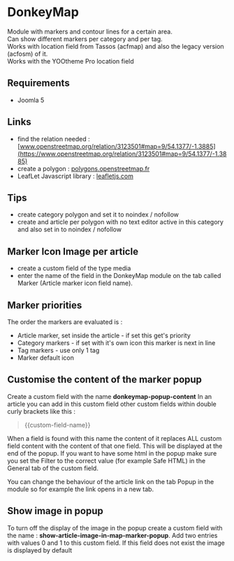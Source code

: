 # DonkeyMap
Module with markers and contour lines for a certain area.<br />
Can show different markers per category and per tag.<br />
Works with location field from Tassos (acfmap) and also the legacy version (acfosm)  of it. <br />
Works with the YOOtheme Pro location field <br />

## Requirements
- Joomla 5

## Links
- find the relation needed : [www.openstreetmap.org/relation/3123501#map=9/54.1377/-1.3885](https://www.openstreetmap.org/relation/3123501#map=9/54.1377/-1.3885)
- create a polygon : [polygons.openstreetmap.fr](http://polygons.openstreetmap.fr/)
- LeafLet Javascript library : [leafletjs.com](https://leafletjs.com/)

## Tips
- create category polygon and set it to noindex / nofollow
- create and article per polygon with no text editor active in this category and also set in to noindex / nofollow

## Marker Icon Image per article
- create a custom field of the type media
- enter the name of the field in the DonkeyMap module on the tab called Marker (Article marker icon field name).

## Marker priorities
The order the markers are evaluated is :
- Article marker, set inside the article - if set this get's priority
- Category markers - if set with it's own icon this marker is next in line
- Tag markers - use only 1 tag
- Marker default icon



## Customise the content of the marker popup
Create a custom field with the name **donkeymap-popup-content**
In an article you can add in this custom field other custom fields within double curly brackets like this :<br />
>{{custom-field-name}}<br />

When a field is found with this name the content of it replaces ALL custom field content with the content of that one field. This will be displayed at the end of the popup.
If you want to have some html in the popup make sure you set the Filter to the correct value (for example Safe HTML) in the General tab of the custom field.

You can change the behaviour of the article link on the tab Popup in the module so for example the link opens in a new tab.

## Show image in popup
To turn off the display of the image in the popup create a custom field with the name : **show-article-image-in-map-marker-popup**.
Add two entries with values 0 and 1 to this custom field.
If this field does not exist the image is displayed by default
